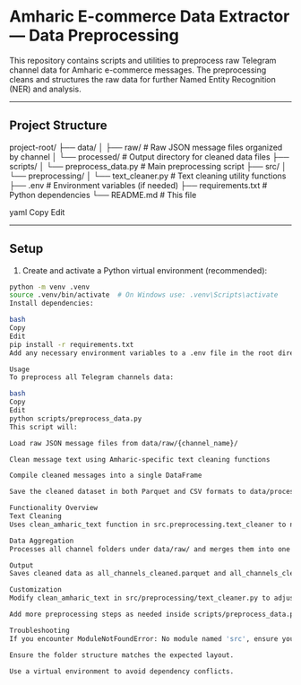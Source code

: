 # Amharic E-commerce Data Extractor — Data Preprocessing

This repository contains scripts and utilities to preprocess raw Telegram channel data for Amharic e-commerce messages. The preprocessing cleans and structures the raw data for further Named Entity Recognition (NER) and analysis.

---

## Project Structure

project-root/
├── data/
│ ├── raw/ # Raw JSON message files organized by channel
│ └── processed/ # Output directory for cleaned data files
├── scripts/
│ └── preprocess_data.py # Main preprocessing script
├── src/
│ └── preprocessing/
│ └── text_cleaner.py # Text cleaning utility functions
├── .env # Environment variables (if needed)
├── requirements.txt # Python dependencies
└── README.md # This file

yaml
Copy
Edit

---

## Setup

1. Create and activate a Python virtual environment (recommended):

```bash
python -m venv .venv
source .venv/bin/activate  # On Windows use: .venv\Scripts\activate
Install dependencies:

bash
Copy
Edit
pip install -r requirements.txt
Add any necessary environment variables to a .env file in the root directory.

Usage
To preprocess all Telegram channels data:

bash
Copy
Edit
python scripts/preprocess_data.py
This script will:

Load raw JSON message files from data/raw/{channel_name}/

Clean message text using Amharic-specific text cleaning functions

Compile cleaned messages into a single DataFrame

Save the cleaned dataset in both Parquet and CSV formats to data/processed/

Functionality Overview
Text Cleaning
Uses clean_amharic_text function in src.preprocessing.text_cleaner to normalize and clean Amharic text messages.

Data Aggregation
Processes all channel folders under data/raw/ and merges them into one dataset.

Output
Saves cleaned data as all_channels_cleaned.parquet and all_channels_cleaned.csv.

Customization
Modify clean_amharic_text in src/preprocessing/text_cleaner.py to adjust text cleaning logic.

Add more preprocessing steps as needed inside scripts/preprocess_data.py.

Troubleshooting
If you encounter ModuleNotFoundError: No module named 'src', ensure you run the script from the project root and/or set the PYTHONPATH environment variable properly.

Ensure the folder structure matches the expected layout.

Use a virtual environment to avoid dependency conflicts.